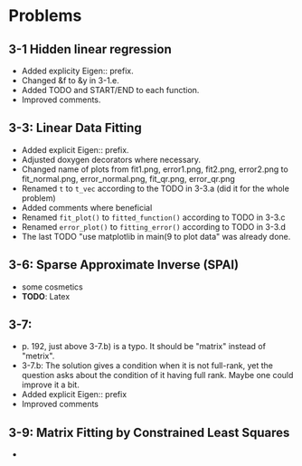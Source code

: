 # Problems

## 3-1 Hidden linear regression
- Added explicity Eigen:: prefix.
- Changed &f to &y in 3-1.e.
- Added TODO and START/END to each function.
- Improved comments.

## 3-3: Linear Data Fitting
- Added explicit Eigen:: prefix.
- Adjusted doxygen decorators where necessary.
- Changed name of plots from fit1.png, error1.png, fit2.png, error2.png to
  fit_normal.png, error_normal.png, fit_qr.png, error_qr.png
- Renamed `t` to `t_vec` according to the TODO in 3-3.a (did it for the whole
  problem)
- Added comments where beneficial
- Renamed `fit_plot()` to `fitted_function()` according to TODO in 3-3.c
- Renamed `error_plot()` to `fitting_error()` according to TODO in 3-3.d
- The last TODO "use matplotlib in main(9 to plot data" was already done.

## 3-6: Sparse Approximate Inverse (SPAI)
- some cosmetics
- **TODO**: Latex

## 3-7:
- p. 192, just above 3-7.b) is a typo. It should be "matrix" instead of "metrix".
- 3-7.b: The solution gives a condition when it is not full-rank, yet the
  question asks about the condition of it having full rank. Maybe one could
  improve it a bit.
- Added explicit Eigen:: prefix
- Improved comments

## 3-9: Matrix Fitting by Constrained Least Squares
- 
